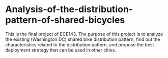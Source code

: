 # Analysis-of-the-distribution-pattern-of-shared-bicycles
This is the final project of ECE143. The purpose of this project is to analyze the existing (Washington DC) shared bike distribution pattern, find out the characteristics related to the distribution pattern, and propose the best deployment strategy that can be used in other cities.
